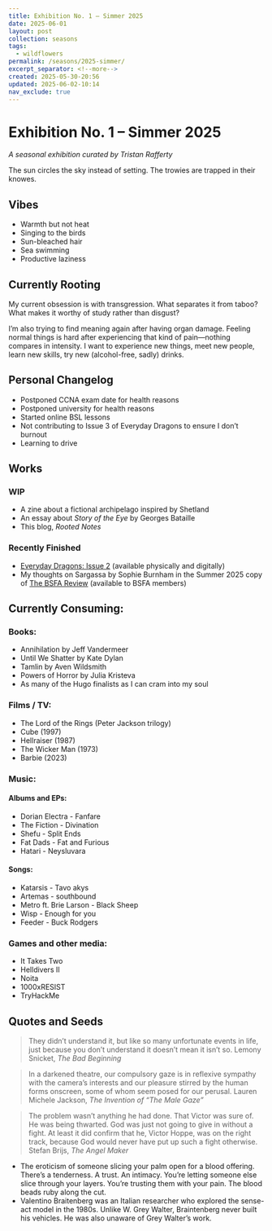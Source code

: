 ```yaml
---
title: Exhibition No. 1 – Simmer 2025
date: 2025-06-01
layout: post
collection: seasons
tags:
  - wildflowers
permalink: /seasons/2025-simmer/
excerpt_separator: <!--more-->
created: 2025-05-30-20:56
updated: 2025-06-02-10:14
nav_exclude: true
---
```


# Exhibition No. 1 – Simmer 2025  

*A seasonal exhibition curated by Tristan Rafferty*

The sun circles the sky instead of setting. The trowies are trapped in their knowes. 

<!--more-->

## Vibes

- Warmth but not heat
- Singing to the birds
- Sun-bleached hair
- Sea swimming
- Productive laziness

## Currently Rooting

My current obsession is with transgression. What separates it from taboo? What makes it worthy of study rather than disgust?

I’m also trying to find meaning again after having organ damage. Feeling normal things is hard after experiencing that kind of pain—nothing compares in intensity. I want to experience new things, meet new people, learn new skills, try new (alcohol-free, sadly) drinks.

## Personal Changelog

- Postponed CCNA exam date for health reasons
- Postponed university for health reasons
- Started online BSL lessons
- Not contributing to Issue 3 of Everyday Dragons to ensure I don’t burnout
- Learning to drive

## Works

### WIP

- A zine about a fictional archipelago inspired by Shetland
- An essay about *Story of the Eye* by Georges Bataille
- This blog, *Rooted Notes*

### Recently Finished

- [Everyday Dragons: Issue 2](https://cantripsmedia.com/products/april2025-digital) (available physically and digitally)
- My thoughts on Sargassa by Sophie Burnham in the Summer 2025 copy of [The BSFA Review](https://bsfa.co.uk/the-bsfa-review) (available to BSFA members)

## Currently Consuming:

### Books:

- Annihilation by Jeff Vandermeer
- Until We Shatter by Kate Dylan
- Tamlin by Aven Wildsmith
- Powers of Horror by Julia Kristeva
- As many of the Hugo finalists as I can cram into my soul

### Films / TV:

- The Lord of the Rings (Peter Jackson trilogy)
- Cube (1997)
- Hellraiser (1987)
- The Wicker Man (1973)
- Barbie (2023)

### Music:

#### Albums and EPs:

- Dorian Electra - Fanfare
- The Fiction - Divination
- Shefu - Split Ends
- Fat Dads - Fat and Furious
- Hatari - Neysluvara

#### Songs:

- Katarsis - Tavo akys
- Artemas - southbound
- Metro ft. Brie Larson - Black Sheep
- Wisp - Enough for you
- Feeder - Buck Rodgers

### Games and other media:

- It Takes Two
- Helldivers II
- Noita
- 1000xRESIST
- TryHackMe

## Quotes and Seeds

> They didn’t understand it, but like so many unfortunate events in life, just because you don’t understand it doesn’t mean it isn’t so.
> Lemony Snicket, *The Bad Beginning*

> In a darkened theatre, our compulsory gaze is in reflexive sympathy with the camera’s interests and our pleasure stirred by the human forms onscreen, some of whom seem posed for our perusal.
> Lauren Michele Jackson, *The Invention of “The Male Gaze”*

> The problem wasn’t anything he had done. That Victor was sure of. He was being thwarted. God was just not going to give in without a fight. At least it did confirm that he, Victor Hoppe, was on the right track, because God would never have put up such a fight otherwise.
> Stefan Brijs, *The Angel Maker*

- The eroticism of someone slicing your palm open for a blood offering. There’s a tenderness. A trust. An intimacy. You’re letting someone else slice through your layers. You’re trusting them with your pain. The blood beads ruby along the cut.
- Valentino Braitenberg was an Italian researcher who explored the sense-act model in the 1980s. Unlike W. Grey Walter, Braintenberg never built his vehicles. He was also unaware of Grey Walter’s work.
